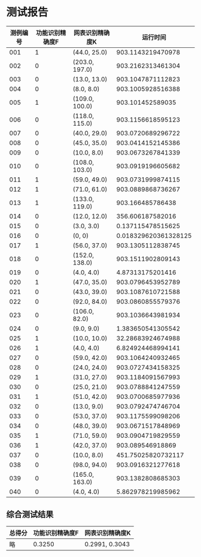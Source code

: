 # 测试报告

测例编号 | 功能识别精确度F | 网表识别精确度K | 运行时间
--- | --- | --- | ---
001 | 1 | (44.0, 25.0) | 903.1143219470978
002 | 0 | (203.0, 197.0) | 903.2162313461304
003 | 0 | (13.0, 13.0) | 903.1047871112823
004 | 0 | (8.0, 8.0) | 903.1005928516388
005 | 1 | (109.0, 100.0) | 903.101452589035
006 | 0 | (118.0, 115.0) | 903.1156618595123
007 | 0 | (40.0, 29.0) | 903.0720689296722
008 | 0 | (45.0, 35.0) | 903.0414152145386
009 | 0 | (10.0, 8.0) | 903.0673267841339
010 | 0 | (108.0, 103.0) | 903.0919196605682
011 | 1 | (59.0, 49.0) | 903.0731999874115
012 | 1 | (71.0, 61.0) | 903.0889868736267
013 | 1 | (133.0, 119.0) | 903.166485786438
014 | 0 | (12.0, 12.0) | 356.606187582016
015 | 0 | (3.0, 3.0) | 0.137115478515625
016 | 0 | (0, 0) | 0.018329620361328125
017 | 1 | (56.0, 37.0) | 903.1305112838745
018 | 0 | (152.0, 138.0) | 903.1511902809143
019 | 0 | (4.0, 4.0) | 4.87313175201416
020 | 1 | (47.0, 35.0) | 903.0796453952789
021 | 0 | (43.0, 39.0) | 903.1087610721588
022 | 0 | (92.0, 84.0) | 903.0860855579376
023 | 0 | (106.0, 82.0) | 903.1036643981934
024 | 0 | (9.0, 9.0) | 1.383650541305542
025 | 1 | (10.0, 10.0) | 32.28683924674988
026 | 1 | (4.0, 4.0) | 6.824924468994141
027 | 0 | (59.0, 42.0) | 903.1064240932465
028 | 0 | (24.0, 24.0) | 903.0727434158325
029 | 1 | (31.0, 27.0) | 903.1184091567993
030 | 0 | (25.0, 21.0) | 903.0788841247559
031 | 1 | (51.0, 42.0) | 903.0700685977936
032 | 0 | (13.0, 9.0) | 903.0792474746704
033 | 0 | (53.0, 37.0) | 903.1175599098206
034 | 0 | (48.0, 39.0) | 903.0671517848969
035 | 1 | (71.0, 59.0) | 903.0904719829559
036 | 1 | (42.0, 37.0) | 903.089546918869
037 | 0 | (10.0, 8.0) | 451.75025820732117
038 | 0 | (98.0, 94.0) | 903.0916321277618
039 | 0 | (165.0, 163.0) | 903.1382808685303
040 | 0 | (4.0, 4.0) | 5.862978219985962
 ## 综合测试结果

总得分| 功能识别精确度F | 网表识别精确度K 
--- | --- | ---  
 略 | 0.3250 | 0.2991, 0.3043   

